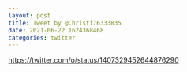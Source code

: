 ```yaml
--- 
layout: post 
title: Tweet by @Christi76333835 
date: 2021-06-22 1624368468 
categories: twitter 
--- 
```

https://twitter.com/o/status/1407329452644876290